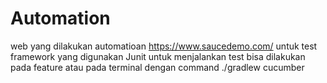 # Automation

web yang dilakukan automatioan https://www.saucedemo.com/
untuk test framework yang digunakan Junit
untuk menjalankan test bisa dilakukan pada feature atau pada terminal dengan command ./gradlew cucumber
